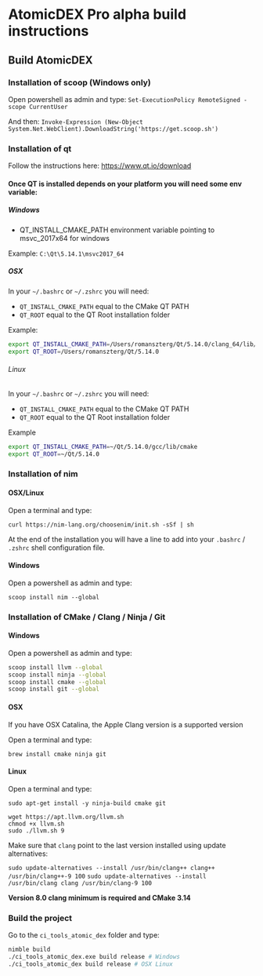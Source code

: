 # AtomicDEX Pro alpha build instructions

## Build AtomicDEX

### Installation of scoop (Windows only)

Open powershell as admin and type: `Set-ExecutionPolicy RemoteSigned -scope CurrentUser`

And then: `Invoke-Expression (New-Object System.Net.WebClient).DownloadString('https://get.scoop.sh')`

### Installation of qt

Follow the instructions here: https://www.qt.io/download

#### Once QT is installed depends on your platform you will need some env variable:

##### Windows

- QT_INSTALL_CMAKE_PATH environment variable pointing to msvc_2017x64 for windows

Example: `C:\Qt\5.14.1\msvc2017_64`

##### OSX

In your `~/.bashrc` or `~/.zshrc` you will need:
 * `QT_INSTALL_CMAKE_PATH` equal to the CMake QT PATH
 * `QT_ROOT` equal to the QT Root installation folder

Example:
```bash
export QT_INSTALL_CMAKE_PATH=/Users/romanszterg/Qt/5.14.0/clang_64/lib/cmake
export QT_ROOT=/Users/romanszterg/Qt/5.14.0
```

###### Linux

In your `~/.bashrc` or `~/.zshrc` you will need:
 * `QT_INSTALL_CMAKE_PATH` equal to the CMake QT PATH
 * `QT_ROOT` equal to the QT Root installation folder

Example 
```bash
export QT_INSTALL_CMAKE_PATH=~/Qt/5.14.0/gcc/lib/cmake
export QT_ROOT=~/Qt/5.14.0
```

### Installation of nim

#### OSX/Linux

Open a terminal and type:

`curl https://nim-lang.org/choosenim/init.sh -sSf | sh`

At the end of the installation you will have a line to add into your `.bashrc` / `.zshrc` shell configuration file.

#### Windows

Open a powershell as admin and type:

`scoop install nim --global`

### Installation of CMake / Clang / Ninja / Git

#### Windows

Open a powershell as admin and type:

```sh
scoop install llvm --global
scoop install ninja --global
scoop install cmake --global
scoop install git --global
```

#### OSX

If you have OSX Catalina, the Apple Clang version is a supported version

Open a terminal and type:
```
brew install cmake ninja git
```

#### Linux

Open a terminal and type:

```
sudo apt-get install -y ninja-build cmake git

wget https://apt.llvm.org/llvm.sh
chmod +x llvm.sh
sudo ./llvm.sh 9
```

Make sure that `clang` point to the last version installed using update alternatives:

`sudo update-alternatives --install /usr/bin/clang++ clang++ /usr/bin/clang++-9 100`
`sudo update-alternatives --install /usr/bin/clang clang /usr/bin/clang-9 100`

**Version 8.0 clang minimum is required and CMake 3.14**

### Build the project

Go to the `ci_tools_atomic_dex` folder and type:

```bash
nimble build
./ci_tools_atomic_dex.exe build release # Windows
./ci_tools_atomic_dex build release # OSX Linux
```

